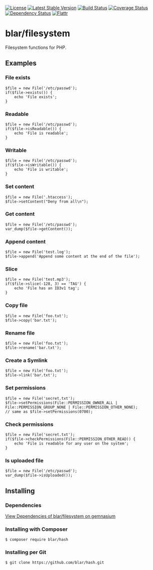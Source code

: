 [![License](https://poser.pugx.org/blar/filesystem/license)](https://packagist.org/packages/blar/filesystem)
[![Latest Stable Version](https://poser.pugx.org/blar/filesystem/v/stable)](https://packagist.org/packages/blar/filesystem)
[![Build Status](https://travis-ci.org/blar/filesystem.svg?branch=master)](https://travis-ci.org/blar/filesystem)
[![Coverage Status](https://coveralls.io/repos/blar/filesystem/badge.svg?branch=master&service=github)](https://coveralls.io/github/blar/filesystem?branch=master)
[![Dependency Status](https://gemnasium.com/blar/filesystem.svg)](https://gemnasium.com/blar/filesystem)
[![Flattr](https://button.flattr.com/flattr-badge-large.png)](https://flattr.com/submit/auto?user_id=Blar&url=https%3A%2F%2Fgithub.com%2Fblar%2Ffilesystem)

# blar/filesystem

Filesystem functions for PHP.

## Examples

### File exists

    $file = new File('/etc/passwd');
    if($file->exists()) {
        echo 'File exists';
    }

### Readable

    $file = new File('/etc/passwd');
    if($file->isReadable()) {
        echo 'File is readable';
    }

### Writable

    $file = new File('/etc/passwd');
    if($file->isWritable()) {
        echo 'File is writable';
    }

### Set content

    $file = new File('.htaccess');
    $file->setContent("Deny from all\n");

### Get content

    $file = new File('/etc/passwd');
    var_dump($file->getContent());

### Append content

    $file = new File('test.log');
    $file->append('Append some content at the end of the file');

### Slice

    $file = new File('test.mp3');
    if($file->slice(-128, 3) == 'TAG') {
        echo 'File has an ID3v1 tag';
    }

### Copy file

    $file = new File('foo.txt');
    $file->copy('bar.txt');

### Rename file

    $file = new File('foo.txt');
    $file->rename('bar.txt');

### Create a Symlink

    $file = new File('foo.txt');
    $file->link('bar.txt');

### Set permissions

    $file = new File('secret.txt');
    $file->setPermissions(File::PERMISSION_OWNER_ALL | File::PERMISSION_GROUP_NONE | File::PERMISSION_OTHER_NONE);
    // same as $file->setPermissions(0700);

### Check permissions

    $file = new File('secret.txt');
    if($file->checkPermissions(File::PERMISSION_OTHER_READ)) {
        echo 'File is readable for any user on the system';
    }

### Is uploaded file

    $file = new File('/etc/passwd');
    var_dump($file->isUploaded());


## Installing

### Dependencies

[View Dependencies of blar/filesystem on gemnasium](https://gemnasium.com/blar/filesystem)

### Installing with Composer

    $ composer require blar/hash

### Installing per Git

    $ git clone https://github.com/blar/hash.git
